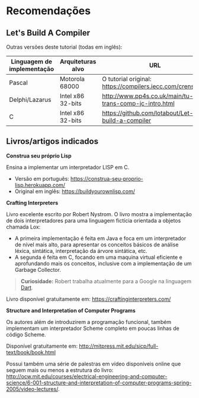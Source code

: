 # Recomendações

## Let's Build A Compiler

Outras versões deste tutorial (todas em inglês):

Linguagem de implementação | Arquiteturas alvo      | URL
---------------------------|------------------------|-----------------------
Pascal                     | Motorola 68000         | O tutorial original: <https://compilers.iecc.com/crenshaw/>
Delphi/Lazarus             | Intel x86 32-bits      | <http://www.pp4s.co.uk/main/tu-trans-comp-jc-intro.html>
C                          | Intel x86 32-bits      | <https://github.com/lotabout/Let-s-build-a-compiler>

## Livros/artigos indicados

**Construa seu próprio Lisp**

Ensina a implementar um interpretador LISP em C.

- Versão em português: <https://construa-seu-proprio-lisp.herokuapp.com/>
- Original em inglês: <https://buildyourownlisp.com/>

**Crafting Interpreters**

Livro excelente escrito por Robert Nystrom. O livro mostra a implementação de dois interpretadores para uma linguagem fictícia orientada a objetos chamada Lox:

- A primeira implementação é feita em Java e foca em um interpretador de nível mais alto, para apresentar os conceitos básicos de análise léxica, sintática, interpretação da árvore sintática, etc.
- A segunda é feita em C, focando em uma maquina virtual eficiente e aprofundando mais os conceitos, inclusive com a implementação de um Garbage Collector.

>**Curiosidade:** Robert trabalha atualmente para a Google na linguagem [Dart](http://dart.dev/).

Livro disponível gratuitamente em: <https://craftinginterpreters.com/>

**Structure and Interpretation of Computer Programs**

Os autores além de introduzirem a programação funcional, também implementam um interpretador Scheme completo em poucas linhas de código Scheme.

Disponível gratuitamente em: <http://mitpress.mit.edu/sicp/full-text/book/book.html>

Possui também uma série de palestras em vídeo disponíveis online que seguem mais ou menos a estrutura do livro: <http://ocw.mit.edu/courses/electrical-engineering-and-computer-science/6-001-structure-and-interpretation-of-computer-programs-spring-2005/video-lectures/>.

